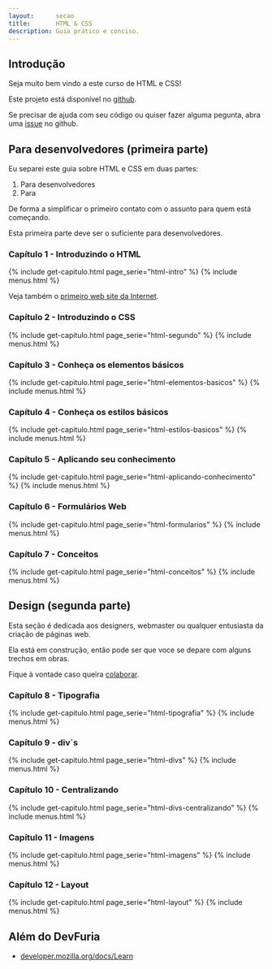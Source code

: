 ```yaml
---
layout:      secao
title:       HTML & CSS
description: Guia prático e conciso.
---
```


## Introdução

Seja muito bem vindo a este curso de HTML e CSS!

Este projeto está disponível no [github](https://github.com/flaviomicheletti/html-css).

Se precisar de ajuda com seu código ou quiser fazer alguma pegunta, abra uma
[issue](https://github.com/flaviomicheletti/html-css/issues) no github.


## Para desenvolvedores (primeira parte)

Eu separei este guia sobre HTML e CSS em duas partes:

1. Para desenvolvedores
2. Para

De forma a simplificar o primeiro contato com o assunto para quem está começando.

Esta primeira parte deve ser o suficiente para desenvolvedores.


### Capítulo 1 - Introduzindo o HTML

{% include get-capitulo.html page_serie="html-intro" %}
{% include menus.html %}

Veja também o [primeiro web site da Internet](http://info.cern.ch/hypertext/WWW/TheProject.html).


### Capítulo 2 - Introduzindo o CSS

{% include get-capitulo.html page_serie="html-segundo" %}
{% include menus.html %}


### Capítulo 3 - Conheça os elementos básicos

{% include get-capitulo.html page_serie="html-elementos-basicos" %}
{% include menus.html %}


### Capítulo 4 - Conheça os estilos básicos

{% include get-capitulo.html page_serie="html-estilos-basicos" %}
{% include menus.html %}


### Capítulo 5 - Aplicando seu conhecimento

{% include get-capitulo.html page_serie="html-aplicando-conhecimento" %}
{% include menus.html %}


### Capítulo 6 - Formulários Web

{% include get-capitulo.html page_serie="html-formularios" %}
{% include menus.html %}


### Capítulo 7 - Conceitos

{% include get-capitulo.html page_serie="html-conceitos" %}
{% include menus.html %}


## Design (segunda parte)

Esta seção é dedicada aos designers, webmaster ou qualquer entusiasta da
criação de páginas web.

Ela está em construção, então pode ser que voce se depare com alguns trechos em obras.

Fique à vontade caso queira [colaborar](https://github.com/flaviomicheletti/html-css/issues).


### Capítulo 8 - Tipografia

{% include get-capitulo.html page_serie="html-tipografia" %}
{% include menus.html %}


### Capítulo 9 - div´s

{% include get-capitulo.html page_serie="html-divs" %}
{% include menus.html %}


### Capítulo 10 - Centralizando

{% include get-capitulo.html page_serie="html-divs-centralizando" %}
{% include menus.html %}


### Capítulo 11 - Imagens

{% include get-capitulo.html page_serie="html-imagens" %}
{% include menus.html %}


### Capítulo 12 - Layout

{% include get-capitulo.html page_serie="html-layout" %}
{% include menus.html %}



<!--
## Sua vez...

__...contribua!__

- Encontrou algum erro de português (eu sou bom nisso rsss) ?
- Algum texto mal redigido ou muito curto ?
- Você acha que pode melhorar algum artigo ?
- Gostaria de criar um artigo sobre HTML e/ou CSS ?

Você pode clonar o [projeto](https://github.com/devfuria../) do GitHub e nos enviar um pull request.

Veja [quem já contribuiu](https://github.com/devfuria/devfuria.com.br/graphs/contributors) com o projeto!!!


__...faltou cobrir algum tópico ?__

Esse é um mini-curso sobre HTML e CSS, mas minha intenção é fazê-lo crescer cada vez mais. Eu jé tenho alguns tópicos em mente
que irei cobrir e tenho a certeza que você também deve ter alguma coisa em mente, que tal compartilhar a sua ideia ?

Na lista de [issus do repositório](https://github.com/devfuria../issues) você poderá ver o que já temos em mente
(para evitar de criar um item duplicado). Fique à vontade para adicionar o item que você quizer. Também poderá escrever
um comentário nos itens já existentes.

Vamos lá!!! Sua ideia será sempre bem vinda!

__...seu feedback, sua sugestão!__

Preciso de seu feedback!

Eu preparei este curso de HTML e CSS com o objetivo de ser um curso realmente eficaz. Agora preciso que você me dê o seu
feedback sobre o curso, por exemplo...

- O que achou do curso, de sua qualidade?
- Faltou alguma explicação?
- O que você tiraria?
- O que você manteria?
- Você sugere alguma melhoria?
- Diga o que estiver em sua mente!

Conto com sua participação para eu poder melhorar cada vez este pequeno curso.
-->

## Além do DevFuria

- [developer.mozilla.org/docs/Learn](https://developer.mozilla.org/en-US/docs/Learn)

